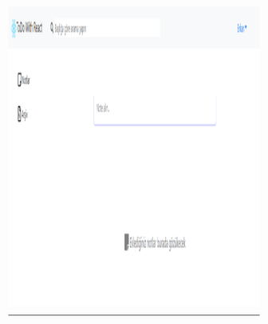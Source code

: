 <img src="https://github.com/erkangcmn/ToDoWithReact/blob/main/src/img/todo-1.png" width="600" height="600"><br><hr>
